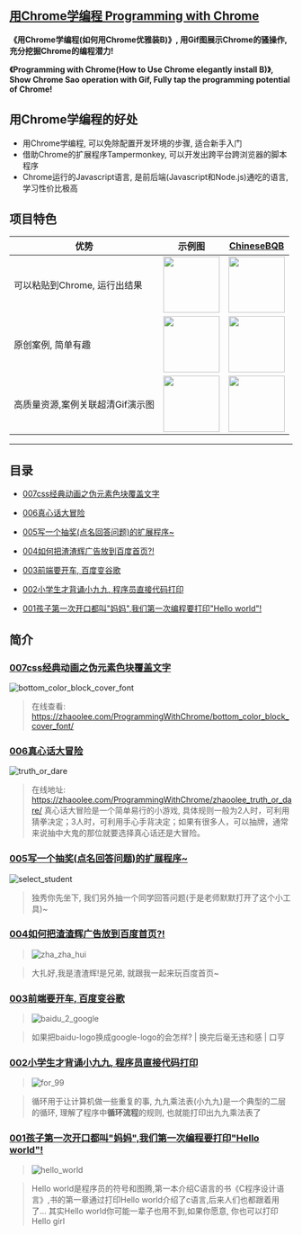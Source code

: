 ## [用Chrome学编程 Programming with Chrome](https://zhaoolee.com/ProgrammingWithChrome/)

**《用Chrome学编程(如何用Chrome优雅装B)》, 用Gif图展示Chrome的骚操作, 充分挖掘Chrome的编程潜力!**

**《Programming with Chrome(How to Use Chrome elegantly install B)》, Show Chrome Sao operation with Gif, Fully tap the programming potential of Chrome!**


## 用Chrome学编程的好处

- 用Chrome学编程, 可以免除配置开发环境的步骤, 适合新手入门
- 借助Chrome的扩展程序Tampermonkey, 可以开发出跨平台跨浏览器的脚本程序
- Chrome运行的Javascript语言, 是前后端(Javascript和Node.js)通吃的语言, 学习性价比极高


## 项目特色

| 优势  |  示例图    | [ChineseBQB](https://github.com/zhaoolee/ChineseBQB)  |
| --- | --- | --- |
| 可以粘贴到Chrome, 运行出结果  | <img height='100px' style='height:100px;'  src='https://user-images.githubusercontent.com/15868458/62856847-8e954700-bd28-11e9-8797-76e014ce06d3.gif' />  | <img height='100px' style='height:100px;'  src='https://raw.githubusercontent.com/zhaoolee/ChineseBQB/master/017Playing_%E6%BC%94%E5%A5%8F%F0%9F%8E%BBBQB/0.gif' /> |
| 原创案例, 简单有趣  | <img height='100px' style='height:100px;'  src='https://user-images.githubusercontent.com/15868458/62918966-d8873700-bdd3-11e9-8a64-02fe0fc3d170.gif' /> | <img height='100px' style='height:100px;'  src='https://raw.githubusercontent.com/zhaoolee/ChineseBQB/master/024Programmer_%E7%A8%8B%E5%BA%8F%E5%91%98%F0%9F%91%A9%F0%9F%8F%BF%E2%80%8D%F0%9F%92%BB%F0%9F%91%A8%F0%9F%8F%BE%E2%80%8D%F0%9F%92%BB%F0%9F%91%A9%F0%9F%8F%BC%E2%80%8D%F0%9F%92%BB%F0%9F%91%A8%F0%9F%8F%BD%E2%80%8D%F0%9F%92%BB%F0%9F%91%A9%F0%9F%8F%BB%E2%80%8D%F0%9F%92%BB%F0%9F%91%A9%F0%9F%8F%BB%E2%80%8D%F0%9F%92%BB%F0%9F%91%A8%E2%80%8D%F0%9F%92%BB%E2%80%8DBQB/89E42AEF082690539C7780142B7EE5F3.png' /> |
| 高质量资源,案例关联超清Gif演示图 | <img height='100px' style='height:100px;'  src='https://user-images.githubusercontent.com/15868458/62925032-01afc380-bde4-11e9-91dc-023d0a0a0bfe.png' />  | <img height='100px' style='height:100px;'  src='https://raw.githubusercontent.com/zhaoolee/ChineseBQB/master/031Penguin_%E6%B2%99%E9%9B%95%E4%BC%81%E9%B9%85%F0%9F%90%A7BQB/0.gif' /> |



---

## 目录

- [007css经典动画之伪元素色块覆盖文字](https://zhaoolee.com/ProgrammingWithChrome/007_color_block_font/)

- [006真心话大冒险](https://zhaoolee.com/ProgrammingWithChrome/truth_or_dare)


- [005写一个抽奖(点名回答问题)的扩展程序~](https://zhaoolee.com/ProgrammingWithChrome/select_student)


- [004如何把渣渣辉广告放到百度首页?!](https://zhaoolee.com/ProgrammingWithChrome/zha_zha_hui/) 

- [003前端要开车, 百度变谷歌](https://zhaoolee.com/ProgrammingWithChrome/baidu_2_google/)

- [002小学生才背诵小九九, 程序员直接代码打印](https://zhaoolee.com/ProgrammingWithChrome/for_99/)


- [001孩子第一次开口都叫"妈妈",我们第一次编程要打印"Hello world"!](https://zhaoolee.com/ProgrammingWithChrome/hello_world/) 


## 简介

### [007css经典动画之伪元素色块覆盖文字](https://zhaoolee.com/ProgrammingWithChrome/007_color_block_font/)

![bottom_color_block_cover_font](https://user-images.githubusercontent.com/15868458/64060231-49b05200-cbfc-11e9-9bb3-df50fe6eae7c.gif)

> 在线查看: https://zhaoolee.com/ProgrammingWithChrome/bottom_color_block_cover_font/



### [006真心话大冒险](https://zhaoolee.com/ProgrammingWithChrome/truth_or_dare/)

![truth_or_dare](https://user-images.githubusercontent.com/15868458/63646762-8ab2ed00-c74a-11e9-9275-75d044fc0bc0.gif)

> 在线地址: https://zhaoolee.com/ProgrammingWithChrome/zhaoolee_truth_or_dare/  真心话大冒险是一个简单易行的小游戏, 具体规则一般为2人时，可利用猜拳决定；3人时，可利用手心手背决定；如果有很多人，可以抽牌，通常来说抽中大鬼的那位就要选择真心话还是大冒险。

### [005写一个抽奖(点名回答问题)的扩展程序~](https://zhaoolee.com/ProgrammingWithChrome/select_student)

![select_student](https://user-images.githubusercontent.com/15868458/62990263-e2fe0b00-be7d-11e9-8c72-b7f1bf743aee.gif)

> 独秀你先坐下, 我们另外抽一个同学回答问题(于是老师默默打开了这个小工具)~


### [004如何把渣渣辉广告放到百度首页?!](https://zhaoolee.com/ProgrammingWithChrome/zha_zha_hui/)

> ![zha_zha_hui](https://user-images.githubusercontent.com/15868458/62918966-d8873700-bdd3-11e9-8a64-02fe0fc3d170.gif)

> 大扎好,我是渣渣辉!是兄弟, 就跟我一起来玩百度首页~


### [003前端要开车, 百度变谷歌](https://zhaoolee.com/ProgrammingWithChrome/baidu_2_google/)

> ![baidu_2_google](https://user-images.githubusercontent.com/15868458/62856847-8e954700-bd28-11e9-8797-76e014ce06d3.gif)

> 如果把baidu-logo换成google-logo的会怎样?  | 换完后毫无违和感 | 口亨

### [002小学生才背诵小九九, 程序员直接代码打印](https://zhaoolee.com/ProgrammingWithChrome/for_99/)
> ![for_99](https://user-images.githubusercontent.com/15868458/62908815-7e26b000-bdac-11e9-86ec-97251deb2ae0.gif)

> 循环用于让计算机做一些重复的事, 九九乘法表(小九九)是一个典型的二层的循环, 理解了程序中**循环流程**的规则, 也就能打印出九九乘法表了


### [001孩子第一次开口都叫"妈妈",我们第一次编程要打印"Hello world"!](https://zhaoolee.com/ProgrammingWithChrome/hello_world/) 
> ![hello_world](https://user-images.githubusercontent.com/15868458/62909969-4bcb8180-bdb1-11e9-9d45-2179564c1828.gif)

> Hello world是程序员的符号和图腾,第一本介绍C语言的书《C程序设计语言》,书的第一章通过打印Hello world介绍了c语言,后来人们也都跟着用了... 其实Hello world你可能一辈子也用不到,如果你愿意, 你也可以打印Hello girl








